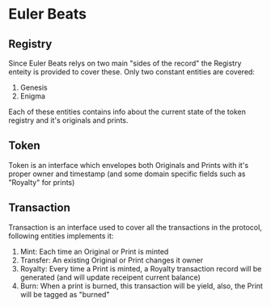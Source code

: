 # Euler Beats 

## Registry 

Since Euler Beats relys on two main "sides of the record" the Registry enteity is provided to cover these. Only two constant entities are covered: 

1. Genesis
2. Enigma

Each of these entities contains info about the current state of the token registry and it's originals and prints.

## Token 

Token is an interface which envelopes both Originals and Prints with it's proper owner and timestamp (and some domain specific fields such as "Royalty" for prints)

## Transaction

Transaction is an interface used to cover all the transactions in the protocol, following entities implements it:

1. Mint: Each time an Original or Print is minted
2. Transfer: An existing Original or Print changes it owner
3. Royalty: Every time a Print is minted, a Royalty transaction record will be generated (and will update receipent current balance)
4. Burn: When a print is burned, this transaction will be yield, also, the Print will be tagged as "burned" 
